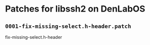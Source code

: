 # Patches for libssh2 on DenLabOS

## `0001-fix-missing-select.h-header.patch`

fix-missing-select.h-header


